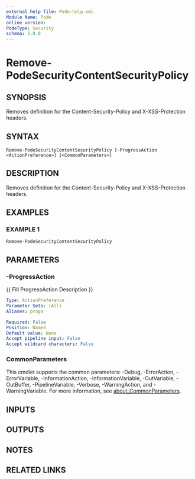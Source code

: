 ```yaml
---
external help file: Pode-help.xml
Module Name: Pode
online version:
PodeType: Security
schema: 2.0.0
---
```


# Remove-PodeSecurityContentSecurityPolicy

## SYNOPSIS
Removes definition for the Content-Security-Policy and X-XSS-Protection headers.

## SYNTAX

```
Remove-PodeSecurityContentSecurityPolicy [-ProgressAction <ActionPreference>] [<CommonParameters>]
```

## DESCRIPTION
Removes definition for the Content-Security-Policy and X-XSS-Protection headers.

## EXAMPLES

### EXAMPLE 1
```
Remove-PodeSecurityContentSecurityPolicy
```

## PARAMETERS

### -ProgressAction
{{ Fill ProgressAction Description }}

```yaml
Type: ActionPreference
Parameter Sets: (All)
Aliases: proga

Required: False
Position: Named
Default value: None
Accept pipeline input: False
Accept wildcard characters: False
```

### CommonParameters
This cmdlet supports the common parameters: -Debug, -ErrorAction, -ErrorVariable, -InformationAction, -InformationVariable, -OutVariable, -OutBuffer, -PipelineVariable, -Verbose, -WarningAction, and -WarningVariable. For more information, see [about_CommonParameters](http://go.microsoft.com/fwlink/?LinkID=113216).

## INPUTS

## OUTPUTS

## NOTES

## RELATED LINKS
